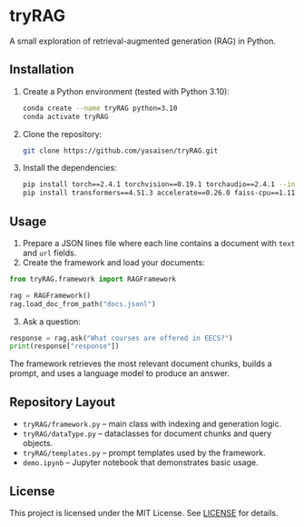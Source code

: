 # tryRAG
A small exploration of retrieval-augmented generation (RAG) in Python.

## Installation
1. Create a Python environment (tested with Python 3.10):
   ```bash
   conda create --name tryRAG python=3.10
   conda activate tryRAG
   ```
2. Clone the repository:
   ```bash
   git clone https://github.com/yasaisen/tryRAG.git
   ```
3. Install the dependencies:
   ```bash
   pip install torch==2.4.1 torchvision==0.19.1 torchaudio==2.4.1 --index-url https://download.pytorch.org/whl/cu121
   pip install transformers==4.51.3 accelerate==0.26.0 faiss-cpu==1.11.0.post1 sentence-transformers==5.0.0
   ```

## Usage

1. Prepare a JSON lines file where each line contains a document with `text` and `url` fields.
2. Create the framework and load your documents:

```python
from tryRAG.framework import RAGFramework

rag = RAGFramework()
rag.load_doc_from_path("docs.jsonl")
```

3. Ask a question:

```python
response = rag.ask("What courses are offered in EECS?")
print(response["response"])
```

The framework retrieves the most relevant document chunks, builds a prompt, and
uses a language model to produce an answer.

## Repository Layout

- `tryRAG/framework.py` – main class with indexing and generation logic.
- `tryRAG/dataType.py` – dataclasses for document chunks and query objects.
- `tryRAG/templates.py` – prompt templates used by the framework.
- `demo.ipynb` – Jupyter notebook that demonstrates basic usage.

## License

This project is licensed under the MIT License. See [LICENSE](LICENSE) for details.
